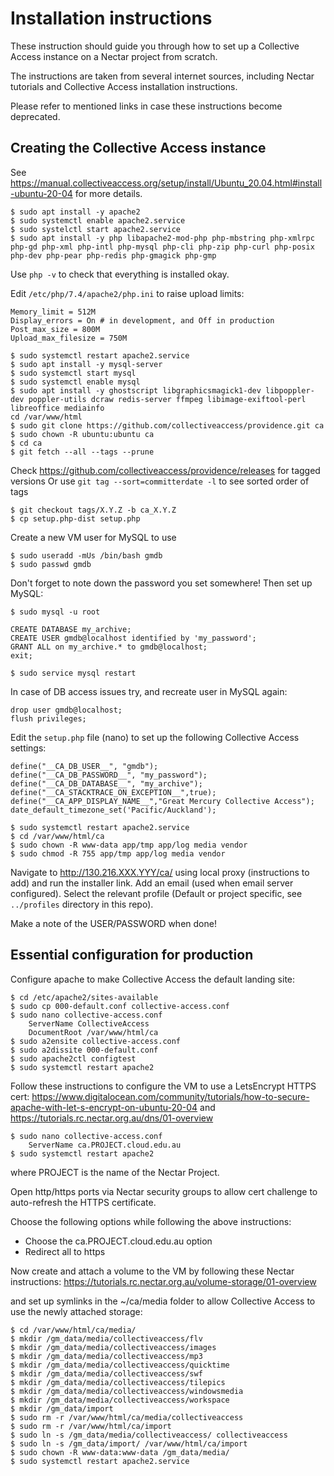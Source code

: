 # Installation instructions

These instruction should guide you through how to set up
a Collective Access instance on a Nectar project from scratch.

The instructions are taken from several internet sources, including
Nectar tutorials and Collective Access installation instructions.

Please refer to mentioned links in case these instructions become deprecated.


## Creating the Collective Access instance

See https://manual.collectiveaccess.org/setup/install/Ubuntu_20.04.html#install-ubuntu-20-04
for more details.

```
$ sudo apt install -y apache2
$ sudo systemctl enable apache2.service
$ sudo systelctl start apache2.service
$ sudo apt install -y php libapache2-mod-php php-mbstring php-xmlrpc php-gd php-xml php-intl php-mysql php-cli php-zip php-curl php-posix php-dev php-pear php-redis php-gmagick php-gmp
```

Use `php -v` to check that everything is installed okay.

Edit `/etc/php/7.4/apache2/php.ini` to raise upload limits:
```
Memory_limit = 512M
Display_errors = On # in development, and Off in production
Post_max_size = 800M
Upload_max_filesize = 750M
```
```
$ sudo systemctl restart apache2.service
$ sudo apt install -y mysql-server
$ sudo systemctl start mysql
$ sudo systemctl enable mysql
$ sudo apt install -y ghostscript libgraphicsmagick1-dev libpoppler-dev poppler-utils dcraw redis-server ffmpeg libimage-exiftool-perl libreoffice mediainfo
cd /var/www/html
$ sudo git clone https://github.com/collectiveaccess/providence.git ca
$ sudo chown -R ubuntu:ubuntu ca
$ cd ca
$ git fetch --all --tags --prune
```

Check https://github.com/collectiveaccess/providence/releases for tagged versions
Or use `git tag --sort=committerdate -l` to see sorted order of tags

```
$ git checkout tags/X.Y.Z -b ca_X.Y.Z
$ cp setup.php-dist setup.php
```

Create a new VM user for MySQL to use
```
$ sudo useradd -mUs /bin/bash gmdb
$ sudo passwd gmdb
```

Don't forget to note down the password you set somewhere! Then set up MySQL:

```
$ sudo mysql -u root

CREATE DATABASE my_archive;
CREATE USER gmdb@localhost identified by 'my_password';
GRANT ALL on my_archive.* to gmdb@localhost;
exit;

$ sudo service mysql restart
```

In case of DB access issues try, and recreate user in MySQL again:
```
drop user gmdb@localhost;
flush privileges;
```

Edit the `setup.php` file (nano) to set up the following Collective Access settings:

```
define("__CA_DB_USER__", "gmdb");
define("__CA_DB_PASSWORD__", "my_password");
define("__CA_DB_DATABASE__", "my_archive");
define("__CA_STACKTRACE_ON_EXCEPTION__",true);
define("__CA_APP_DISPLAY_NAME__","Great Mercury Collective Access");
date_default_timezone_set('Pacific/Auckland');

```

```
$ sudo systemctl restart apache2.service
$ cd /var/www/html/ca
$ sudo chown -R www-data app/tmp app/log media vendor
$ sudo chmod -R 755 app/tmp app/log media vendor
```

Navigate to http://130.216.XXX.YYY/ca/ using local proxy (instructions to add)
and run the installer link. Add an email (used when email server configured).
Select the relevant profile (Default or project specific, see `../profiles` directory in
this repo).

Make a note of the USER/PASSWORD when done!


## Essential configuration for production

Configure apache to make Collective Access the default landing site:

```
$ cd /etc/apache2/sites-available
$ sudo cp 000-default.conf collective-access.conf
$ sudo nano collective-access.conf
    ServerName CollectiveAccess 
    DocumentRoot /var/www/html/ca
$ sudo a2ensite collective-access.conf
$ sudo a2dissite 000-default.conf
$ sudo apache2ctl configtest
$ sudo systemctl restart apache2
```

Follow these instructions to configure the VM to use a LetsEncrypt HTTPS cert:
https://www.digitalocean.com/community/tutorials/how-to-secure-apache-with-let-s-encrypt-on-ubuntu-20-04 and 
https://tutorials.rc.nectar.org.au/dns/01-overview

```
$ sudo nano collective-access.conf
    ServerName ca.PROJECT.cloud.edu.au
$ sudo systemctl restart apache2
```
where PROJECT is the name of the Nectar Project.

Open http/https ports via Nectar security groups to allow cert challenge to
auto-refresh the HTTPS certificate.

Choose the following options while following the above instructions:

* Choose the ca.PROJECT.cloud.edu.au option
* Redirect all to https

Now create and attach a volume to the VM by following these Nectar instructions:
https://tutorials.rc.nectar.org.au/volume-storage/01-overview

and set up symlinks in the ~/ca/media folder to allow Collective Access to use
the newly attached storage:

```
$ cd /var/www/html/ca/media/
$ mkdir /gm_data/media/collectiveaccess/flv
$ mkdir /gm_data/media/collectiveaccess/images
$ mkdir /gm_data/media/collectiveaccess/mp3
$ mkdir /gm_data/media/collectiveaccess/quicktime
$ mkdir /gm_data/media/collectiveaccess/swf
$ mkdir /gm_data/media/collectiveaccess/tilepics
$ mkdir /gm_data/media/collectiveaccess/windowsmedia
$ mkdir /gm_data/media/collectiveaccess/workspace
$ mkdir /gm_data/import
$ sudo rm -r /var/www/html/ca/media/collectiveaccess
$ sudo rm -r /var/www/html/ca/import
$ sudo ln -s /gm_data/media/collectiveaccess/ collectiveaccess
$ sudo ln -s /gm_data/import/ /var/www/html/ca/import
$ sudo chown -R www-data:www-data /gm_data/media/
$ sudo systemctl restart apache2.service
```
